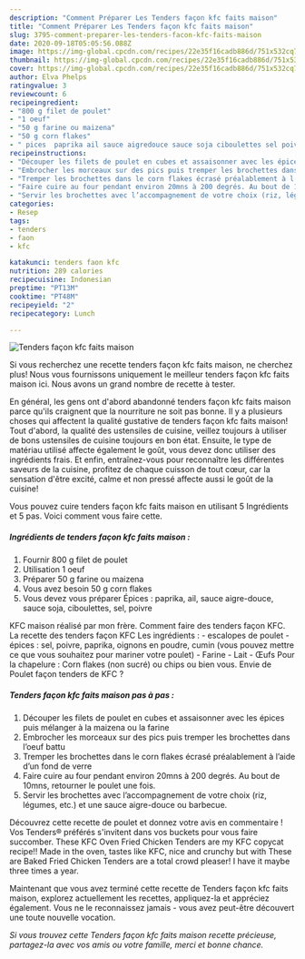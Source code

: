 ```yaml
---
description: "Comment Préparer Les Tenders façon kfc faits maison"
title: "Comment Préparer Les Tenders façon kfc faits maison"
slug: 3795-comment-preparer-les-tenders-facon-kfc-faits-maison
date: 2020-09-18T05:05:56.088Z
image: https://img-global.cpcdn.com/recipes/22e35f16cadb886d/751x532cq70/tenders-facon-kfc-faits-maison-photo-principale-de-la-recette.jpg
thumbnail: https://img-global.cpcdn.com/recipes/22e35f16cadb886d/751x532cq70/tenders-facon-kfc-faits-maison-photo-principale-de-la-recette.jpg
cover: https://img-global.cpcdn.com/recipes/22e35f16cadb886d/751x532cq70/tenders-facon-kfc-faits-maison-photo-principale-de-la-recette.jpg
author: Elva Phelps
ratingvalue: 3
reviewcount: 6
recipeingredient:
- "800 g filet de poulet"
- "1 oeuf"
- "50 g farine ou maizena"
- "50 g corn flakes"
- " pices  paprika ail sauce aigredouce sauce soja ciboulettes sel poivre"
recipeinstructions:
- "Découper les filets de poulet en cubes et assaisonner avec les épices puis mélanger à la maizena ou la farine"
- "Embrocher les morceaux sur des pics puis tremper les brochettes dans l’oeuf battu"
- "Tremper les brochettes dans le corn flakes écrasé préalablement à l’aide d’un fond de verre"
- "Faire cuire au four pendant environ 20mns à 200 degrés. Au bout de 10mns, retourner le poulet une fois."
- "Servir les brochettes avec l’accompagnement de votre choix (riz, légumes, etc.) et une sauce aigre-douce ou barbecue."
categories:
- Resep
tags:
- tenders
- faon
- kfc

katakunci: tenders faon kfc 
nutrition: 289 calories
recipecuisine: Indonesian
preptime: "PT13M"
cooktime: "PT48M"
recipeyield: "2"
recipecategory: Lunch

---
```



![Tenders façon kfc faits maison](https://img-global.cpcdn.com/recipes/22e35f16cadb886d/751x532cq70/tenders-facon-kfc-faits-maison-photo-principale-de-la-recette.jpg)

Si vous recherchez une recette tenders façon kfc faits maison, ne cherchez plus! Nous vous fournissons uniquement le meilleur tenders façon kfc faits maison ici. Nous avons un grand nombre de recette à tester.

En général, les gens ont d'abord abandonné tenders façon kfc faits maison parce qu'ils craignent que la nourriture ne soit pas bonne. Il y a plusieurs choses qui affectent la qualité gustative de tenders façon kfc faits maison! Tout d'abord, la qualité des ustensiles de cuisine, veillez toujours à utiliser de bons ustensiles de cuisine toujours en bon état. Ensuite, le type de matériau utilisé affecte également le goût, vous devez donc utiliser des ingrédients frais. Et enfin, entraînez-vous pour reconnaître les différentes saveurs de la cuisine, profitez de chaque cuisson de tout cœur, car la sensation d'être excité, calme et non pressé affecte aussi le goût de la cuisine!

<!--inarticleads1-->

Vous pouvez cuire tenders façon kfc faits maison en utilisant 5 Ingrédients et 5 pas. Voici comment vous faire cette.

##### Ingrédients de tenders façon kfc faits maison :

1. Fournir 800 g filet de poulet
1. Utilisation 1 oeuf
1. Préparer 50 g farine ou maizena
1. Vous avez besoin 50 g corn flakes
1. Vous devez vous préparer  Épices : paprika, ail, sauce aigre-douce, sauce soja, ciboulettes, sel, poivre


KFC maison réalisé par mon frère. Comment faire des tenders façon KFC. La recette des tenders façon KFC Les ingrédients : - escalopes de poulet - épices : sel, poivre, paprika, oignons en poudre, cumin (vous pouvez mettre ce que vous souhaitez pour mariner votre poulet) - Farine - Lait - Œufs Pour la chapelure : Corn flakes (non sucré) ou chips ou bien vous. Envie de Poulet façon tenders de KFC ? 

<!--inarticleads2-->

##### Tenders façon kfc faits maison pas à pas :

1. Découper les filets de poulet en cubes et assaisonner avec les épices puis mélanger à la maizena ou la farine
1. Embrocher les morceaux sur des pics puis tremper les brochettes dans l’oeuf battu
1. Tremper les brochettes dans le corn flakes écrasé préalablement à l’aide d’un fond de verre
1. Faire cuire au four pendant environ 20mns à 200 degrés. Au bout de 10mns, retourner le poulet une fois.
1. Servir les brochettes avec l’accompagnement de votre choix (riz, légumes, etc.) et une sauce aigre-douce ou barbecue.


Découvrez cette recette de poulet et donnez votre avis en commentaire ! Vos Tenders® préférés s&#39;invitent dans vos buckets pour vous faire succomber. These KFC Oven Fried Chicken Tenders are my KFC copycat recipe!! Made in the oven, tastes like KFC, nice and crunchy but with These are Baked Fried Chicken Tenders are a total crowd pleaser! I have it maybe three times a year. 

<!--inarticleads1-->

<p>
Maintenant que vous avez terminé cette recette de Tenders façon kfc faits maison, explorez actuellement les recettes, appliquez-la et appréciez également. Vous ne le reconnaissez jamais - vous avez peut-être découvert une toute nouvelle vocation.
</p>

<p>
<i>Si vous trouvez cette Tenders façon kfc faits maison recette précieuse, partagez-la avec vos amis ou votre famille, merci et bonne chance.</i>
</p>
